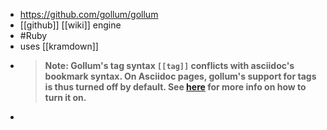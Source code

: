 - https://github.com/gollum/gollum
- [[github]] [[wiki]] engine
- #Ruby
- uses [[kramdown]]
- >**Note: Gollum's tag syntax `[[tag]]` conflicts with asciidoc's bookmark syntax. On Asciidoc pages, gollum's support for tags is thus turned off by default. See [here](https://github.com/gollum/gollum/wiki/Customizing-rendering-settings) for more info on how to turn it on.**
-